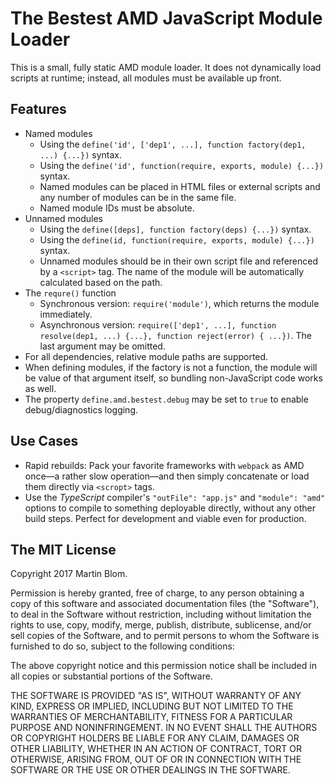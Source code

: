 # The Bestest AMD JavaScript Module Loader

This is a small, fully static AMD module loader. It does not dynamically load
scripts at runtime; instead, all modules must be available up front.

## Features

* Named modules
    * Using the `define('id', ['dep1', ...], function factory(dep1, ...) {...})` syntax.
    * Using the `define('id', function(require, exports, module) {...})` syntax.
    * Named modules can be placed in HTML files or external scripts and any
      number of modules can be in the same file.
    * Named module IDs must be absolute.
* Unnamed modules
    * Using the `define([deps], function factory(deps) {...})` syntax.
    * Using the `define(id, function(require, exports, module) {...})` syntax.
    * Unnamed modules should be in their own script file and referenced by a
      `<script>` tag. The name of the module will be automatically calculated
      based on the path.
* The `requre()` function
    * Synchronous version: `require('module')`, which returns the module
      immediately.
    * Asynchronous version: `require(['dep1', ...], function resolve(dep1, ...)
      {...}, function reject(error) { ...})`. The last argument may be omitted.
* For all dependencies, relative module paths are supported.
* When defining modules, if the factory is not a function, the module will be
  value of that argument itself, so bundling non-JavaScript code works as well.
* The property `define.amd.bestest.debug` may be set to `true` to enable
  debug/diagnostics logging.

## Use Cases

* Rapid rebuilds: Pack your favorite frameworks with `webpack` as AMD once—a
  rather slow operation—and then simply concatenate or load them directly via
  `<scropt>` tags.
* Use the *TypeScript* compiler's `"outFile": "app.js"` and `"module": "amd"`
  options to compile to something deployable directly, without any other build
  steps. Perfect for development and viable even for production.

## The MIT License

Copyright 2017 Martin Blom.

Permission is hereby granted, free of charge, to any person obtaining a copy of this software and associated documentation files (the "Software"), to deal in the Software without restriction, including without limitation the rights to use, copy, modify, merge, publish, distribute, sublicense, and/or sell copies of the Software, and to permit persons to whom the Software is furnished to do so, subject to the following conditions:

The above copyright notice and this permission notice shall be included in all copies or substantial portions of the Software.

THE SOFTWARE IS PROVIDED "AS IS", WITHOUT WARRANTY OF ANY KIND, EXPRESS OR IMPLIED, INCLUDING BUT NOT LIMITED TO THE WARRANTIES OF MERCHANTABILITY, FITNESS FOR A PARTICULAR PURPOSE AND NONINFRINGEMENT. IN NO EVENT SHALL THE AUTHORS OR COPYRIGHT HOLDERS BE LIABLE FOR ANY CLAIM, DAMAGES OR OTHER LIABILITY, WHETHER IN AN ACTION OF CONTRACT, TORT OR OTHERWISE, ARISING FROM, OUT OF OR IN CONNECTION WITH THE SOFTWARE OR THE USE OR OTHER DEALINGS IN THE SOFTWARE.
